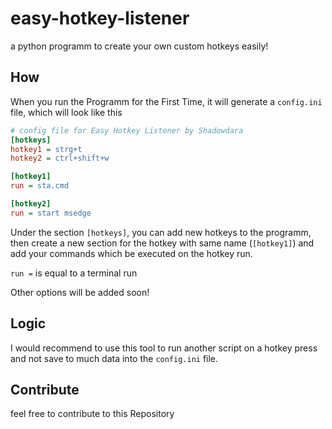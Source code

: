 # easy-hotkey-listener

a python programm to create your own custom hotkeys easily!

## How

When you run the Programm for the First Time, it will generate a `config.ini`
file, which will look like this

```ini
# config file for Easy Hotkey Listener by Shadowdara
[hotkeys]
hotkey1 = strg+t
hotkey2 = ctrl+shift+w

[hotkey1]
run = sta.cmd

[hotkey2]
run = start msedge
```

Under the section `[hotkeys]`, you can add new hotkeys to the programm,
then create a new section for the hotkey with same name (`[hotkey1]`)
and add your commands which be executed on the hotkey run.

`run =` is equal to a terminal run

Other options will be added soon!

## Logic

I would recommend to use this tool to run another script on a hotkey press
and not save to much data into the `config.ini` file.

## Contribute
feel free to contribute to this Repository
